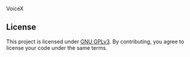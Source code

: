 VoiceX



## License

This project is licensed under [GNU GPLv3](docs/license). By contributing, you agree to license your code under the same terms.
